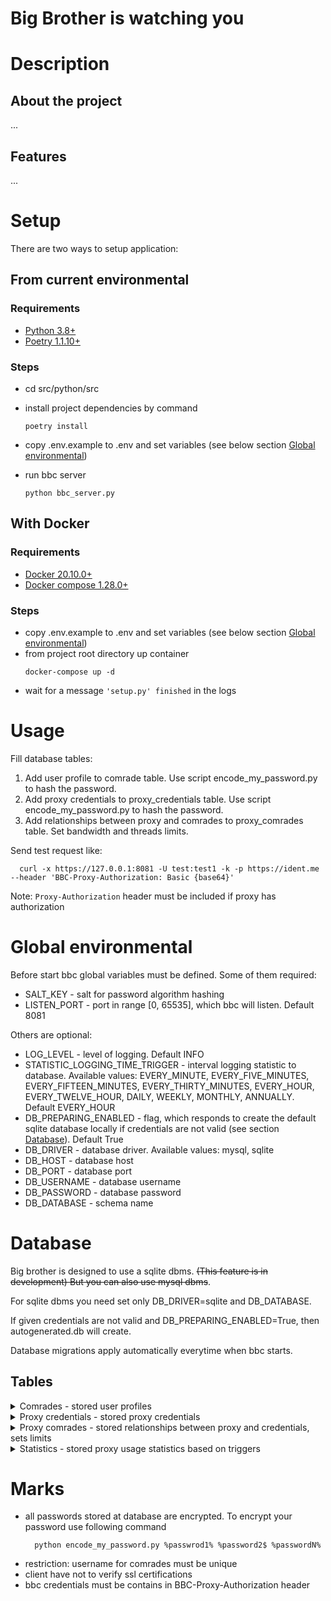 # Big Brother is watching you

# Description

## About the project

...

## Features

...

# Setup

There are two ways to setup application:

## From current environmental

### Requirements

- [Python 3.8+](https://www.python.org/downloads/)
- [Poetry 1.1.10+](https://python-poetry.org)

### Steps

- cd src/python/src
- install project dependencies by command
  ```
  poetry install
  ```

- copy .env.example to .env and set variables (see below section [Global environmental](#global-environmental))
- run bbc server
  ``` 
  python bbc_server.py
  ```

## With Docker

### Requirements

- [Docker 20.10.0+](https://hub.docker.com)
- [Docker compose 1.28.0+](https://docs.docker.com/compose/)

### Steps

- copy .env.example to .env and set variables (see below section [Global environmental](#global-environmental))
- from project root directory up container
  ```
  docker-compose up -d
  ```
- wait for a message `'setup.py' finished` in the logs

# Usage

Fill database tables:

1. Add user profile to comrade table. Use script encode_my_password.py to hash the password.
2. Add proxy credentials to proxy_credentials table. Use script encode_my_password.py to hash the password.
3. Add relationships between proxy and comrades to proxy_comrades table. Set bandwidth and threads limits.

Send test request like:

```
  curl -x https://127.0.0.1:8081 -U test:test1 -k -p https://ident.me --header 'BBC-Proxy-Authorization: Basic {base64}'
```

Note: `Proxy-Authorization` header must be included if proxy has authorization

# Global environmental

Before start bbc global variables must be defined. Some of them required:

- SALT_KEY - salt for password algorithm hashing
- LISTEN_PORT - port in range [0, 65535], which bbc will listen. Default 8081

Others are optional:

- LOG_LEVEL - level of logging. Default INFO
- STATISTIC_LOGGING_TIME_TRIGGER - interval logging statistic to database. Available values: EVERY_MINUTE,
  EVERY_FIVE_MINUTES, EVERY_FIFTEEN_MINUTES, EVERY_THIRTY_MINUTES, EVERY_HOUR, EVERY_TWELVE_HOUR, DAILY, WEEKLY,
  MONTHLY, ANNUALLY. Default EVERY_HOUR
- DB_PREPARING_ENABLED - flag, which responds to create the default sqlite database locally if credentials are not valid
  (see section [Database](#database)). Default True
- DB_DRIVER - database driver. Available values: mysql, sqlite
- DB_HOST - database host
- DB_PORT - database port
- DB_USERNAME - database username
- DB_PASSWORD - database password
- DB_DATABASE - schema name

# Database

Big brother is designed to use a sqlite dbms. ~~(This feature is in development) But you can also use mysql dbms~~.

For sqlite dbms you need set only DB_DRIVER=sqlite and DB_DATABASE.

If given credentials are not valid and DB_PREPARING_ENABLED=True, then autogenerated.db will create.

Database migrations apply automatically everytime when bbc starts.

## Tables

<details>
<summary>Comrades - stored user profiles</summary>

- name - optional label, which described user entity
- username - unique profile name
- password - profile hash of password based on SALT_KEY
- description - optional text, which described user entity

</details>
<details>
<summary>Proxy credentials - stored proxy credentials</summary>

- type - type of proxy. Available options: geoserf1, geoserf5, geoserf15
- protocol - http or https protocol, which proxy supported
- host - proxy host
- port - proxy port
- username - proxy username
- password - proxy hash of password based on SALT_KEY
- description - optional text, which described proxy entity
- ~~options~~

</details>
<details>
<summary> Proxy comrades - stored relationships between proxy and credentials, sets limits </summary>

- proxy_credential_id - proxy credential id
- comrade_id - comrade id
- bandwidth_limit_b - bandwidth limit in bytes
- concurrency_threads_limit - concurrency threads limit
- used_bandwidth_b - used bandwidth in bytes
- rotate_strategy - rotate strategy. Available options
    - NO_ROTATE = 0
    - FORCE_ROTATE = 1
    - ON_BAD_HTTP_STATUS_ROTATE = 2

</details>
<details>
<summary>Statistics - stored proxy usage statistics based on triggers</summary>

- proxy_comrade_limit_id - proxy comrade id
- from_timestamp - timestamp for the start of statistics collection
- to_timestamp - timestamp for the end of statistics collection
- trigger - trigger, which trigger logging
- number_of_requests - number of requests within interval
- upload_traffic_bytes - amount of upload traffic in bytes within interval
- download_traffic_bytes - amount of download traffic in bytes within interval
- total_traffic_bytes - amount of total traffic in bytes within interval
- ~~number_of_responses~~

</details>

# Marks

- all passwords stored at database are encrypted. To encrypt your password use following command
  ```
    python encode_my_password.py %passwrod1% %password2$ %passwordN%
  ```
- restriction: username for comrades must be unique
- client have not to verify ssl certifications
- bbc credentials must be contains in BBC-Proxy-Authorization header
